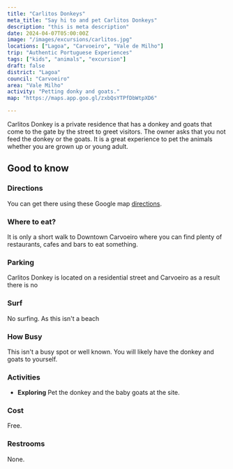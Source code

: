 ```yaml
---
title: "Carlitos Donkeys"
meta_title: "Say hi to and pet Carlitos Donkeys"
description: "this is meta description"
date: 2024-04-07T05:00:00Z
image: "/images/excursions/carlitos.jpg"
locations: ["Lagoa", "Carvoeiro", "Vale de Milho"]
trip: "Authentic Portuguese Experiences"
tags: ["kids", "animals", "excursion"]
draft: false
district: "Lagoa"
council: "Carvoeiro"
area: "Vale Milho"
activity: "Petting donky and goats."
map: "https://maps.app.goo.gl/zxbQsYTPfDbWtpXD6"

---
```


Carlitos  Donkey is a private residence that has a donkey and goats that come to the gate by the street to greet visitors.  The owner asks that you not feed the donkey or the goats.  It is a great experience to pet the animals whether you are grown up or young adult.


## Good to know


### Directions

You can get there using these Google map [directions](https://maps.app.goo.gl/jVEXUhryS4B9FXVr9).


### Where to eat?

It is only a short walk to Downtown Carvoeiro where you can find plenty of restaurants, cafes and bars to eat something.


### Parking

Carlitos Donkey is located on a residential street and Carvoeiro as a result there is no 


### Surf

No surfing. As this isn't a beach


### How Busy

This isn't a busy spot or well known.  You will likely have the donkey and goats to yourself.

### Activities

- **Exploring** Pet the donkey and the baby goats at the site.


### Cost

Free.

### Restrooms

None.